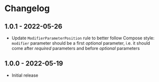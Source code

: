 # Changelog

## 1.0.1 - 2022-05-26

* Update `ModifierParameterPosition` rule to better follow Compose style: `modifier` parameter should be a first _optional_ parameter, i.e. it should come after _required_ parameters and before _optional_ parameters


## 1.0.0 - 2022-05-19

* Initial release

